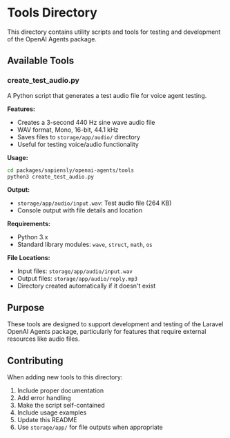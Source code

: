 # Tools Directory

This directory contains utility scripts and tools for testing and development of the OpenAI Agents package.

## Available Tools

### create_test_audio.py

A Python script that generates a test audio file for voice agent testing.

**Features:**
- Creates a 3-second 440 Hz sine wave audio file
- WAV format, Mono, 16-bit, 44.1 kHz
- Saves files to `storage/app/audio/` directory
- Useful for testing voice/audio functionality

**Usage:**
```bash
cd packages/sapiensly/openai-agents/tools
python3 create_test_audio.py
```

**Output:**
- `storage/app/audio/input.wav`: Test audio file (264 KB)
- Console output with file details and location

**Requirements:**
- Python 3.x
- Standard library modules: `wave`, `struct`, `math`, `os`

**File Locations:**
- Input files: `storage/app/audio/input.wav`
- Output files: `storage/app/audio/reply.mp3`
- Directory created automatically if it doesn't exist

## Purpose

These tools are designed to support development and testing of the Laravel OpenAI Agents package, particularly for features that require external resources like audio files.

## Contributing

When adding new tools to this directory:

1. Include proper documentation
2. Add error handling
3. Make the script self-contained
4. Include usage examples
5. Update this README
6. Use `storage/app/` for file outputs when appropriate 